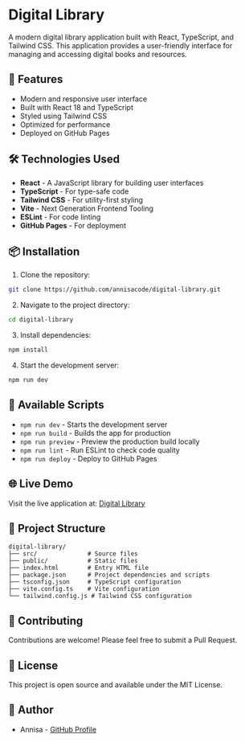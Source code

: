 # Digital Library

A modern digital library application built with React, TypeScript, and Tailwind CSS. This application provides a user-friendly interface for managing and accessing digital books and resources.

## 🚀 Features

- Modern and responsive user interface
- Built with React 18 and TypeScript
- Styled using Tailwind CSS
- Optimized for performance
- Deployed on GitHub Pages

## 🛠️ Technologies Used

- **React** - A JavaScript library for building user interfaces
- **TypeScript** - For type-safe code
- **Tailwind CSS** - For utility-first styling
- **Vite** - Next Generation Frontend Tooling
- **ESLint** - For code linting
- **GitHub Pages** - For deployment

## 📦 Installation

1. Clone the repository:
```bash
git clone https://github.com/annisacode/digital-library.git
```

2. Navigate to the project directory:
```bash
cd digital-library
```

3. Install dependencies:
```bash
npm install
```

4. Start the development server:
```bash
npm run dev
```

## 🚀 Available Scripts

- `npm run dev` - Starts the development server
- `npm run build` - Builds the app for production
- `npm run preview` - Preview the production build locally
- `npm run lint` - Run ESLint to check code quality
- `npm run deploy` - Deploy to GitHub Pages

## 🌐 Live Demo

Visit the live application at: [Digital Library](https://annisacode.github.io/digital-library)

## 📝 Project Structure

```
digital-library/
├── src/              # Source files
├── public/           # Static files
├── index.html        # Entry HTML file
├── package.json      # Project dependencies and scripts
├── tsconfig.json     # TypeScript configuration
├── vite.config.ts    # Vite configuration
└── tailwind.config.js # Tailwind CSS configuration
```

## 🤝 Contributing

Contributions are welcome! Please feel free to submit a Pull Request.

## 📄 License

This project is open source and available under the MIT License.

## 👥 Author

- Annisa - [GitHub Profile](https://github.com/annisacode) 